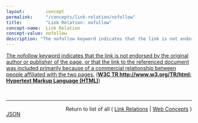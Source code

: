 ```yaml
---
layout:        concept
permalink:     "/concepts/link-relation/nofollow"
title:         "Link Relation: nofollow"
concept-name:  Link Relation
concept-value: nofollow
description: "The nofollow keyword indicates that the link is not endorsed by the original author or publisher of the page, or that the link to the referenced document was included primarily because of a commercial relationship between people affiliated with the two pages."
---
```


[The nofollow keyword indicates that the link is not endorsed by the original author or publisher of the page, or that the link to the referenced document was included primarily because of a commercial relationship between people affiliated with the two pages.](https://www.w3.org/TR/html/links.html#link-type-nofollow "Read documentation for Link Relation &#34;nofollow&#34;") (**[W3C TR http://www.w3.org/TR/html: Hypertext Markup Language (HTML)](/specs/W3C/TR/html "This specification defines the 5th major version, second minor revision of the core language of the World Wide Web: the Hypertext Markup Language (HTML). In this version, new features continue to be introduced to help Web application authors, new elements continue to be introduced based on research into prevailing authoring practices, and special attention continues to be given to defining clear conformance criteria for user agents in an effort to improve interoperability.")**)

<br/>
<hr/>

<p style="float : left"><a href="./nofollow.json" title="JSON representing this particular Web Concept value">JSON</a></p>
<p style="text-align: right">Return to list of all ( <a href="../link-relation/">Link Relations</a> | <a href="../">Web Concepts</a> )</p>
